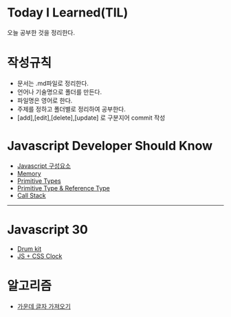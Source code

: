 # Today I Learned(TIL)

오늘 공부한 것을 정리한다.

# 작성규칙

- 문서는 .md파일로 정리한다.
- 언어나 기술명으로 폴더를 만든다.
- 파일명은 영어로 한다.
- 주제를 정하고 폴더별로 정리하여 공부한다.
- [add],[edit],[delete],[update] 로 구분지어 commit 작성

# Javascript Developer Should Know

- [Javascript 구성요소](https://github.com/kimchunyong/TIL/blob/master/Javascript%20Developer%20Should%20Know/javascript%20%EA%B5%AC%EC%84%B1%EC%9A%94%EC%86%8C/javascript%EA%B5%AC%EC%84%B1%EC%9A%94%EC%86%8C.md)
- [Memory](https://github.com/kimchunyong/TIL/blob/master/Javascript%20Developer%20Should%20Know/Memory/Memory.md)
- [Primitive Types](https://github.com/kimchunyong/TIL/blob/master/Javascript%20Developer%20Should%20Know/Primitive_Types/Primitive_Types.md)
- [Primitive Type & Reference Type](https://github.com/kimchunyong/TIL/blob/master/Javascript%20Developer%20Should%20Know/Primitive%20Type%20%26%20Reference%20type/Primitive%20Type%20%26%20Reference%20type.md)
- [Call Stack](https://github.com/kimchunyong/TIL/blob/master/Javascript%20Developer%20Should%20Know/Call%20Stack/Call_Stack.md)

---

# Javascript 30

- [Drum kit](https://github.com/kimchunyong/TIL/blob/master/Javascript30/Drum_kit/Drum_kit.md)
- [JS + CSS Clock](https://github.com/kimchunyong/TIL/blob/master/Javascript30/Clock/Clock.md)

# 알고리즘

- [가운데 글자 가져오기](https://github.com/kimchunyong/TIL/blob/master/Algorithm/import%20middle%20letters.md)
